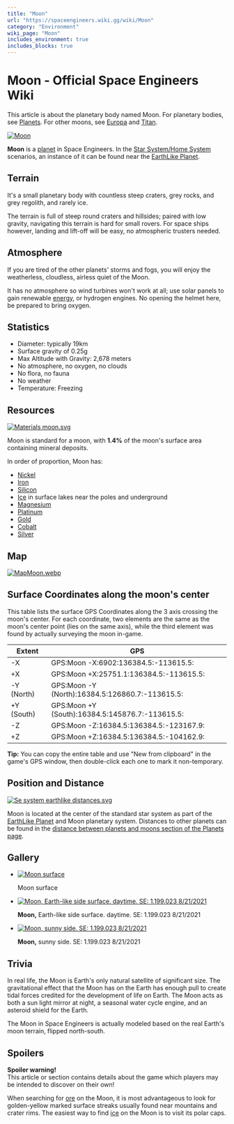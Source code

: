 ```yaml
---
title: "Moon"
url: "https://spaceengineers.wiki.gg/wiki/Moon"
category: "Environment"
wiki_page: "Moon"
includes_environment: true
includes_blocks: true
---
```


# Moon - Official Space Engineers Wiki

This article is about the planetary body named Moon. For planetary bodies, see [Planets](https://spaceengineers.wiki.gg/wiki/Planets "Planets"). For other moons, see [Europa](https://spaceengineers.wiki.gg/wiki/Europa "Europa") and [Titan](https://spaceengineers.wiki.gg/wiki/Titan "Titan").

[![Moon](https://spaceengineers.wiki.gg/images/thumb/Moon.png/320px-Moon.png?43129d)](https://spaceengineers.wiki.gg/wiki/File:Moon.png)

**Moon** is a [planet](https://spaceengineers.wiki.gg/wiki/Planets "Planets") in Space Engineers. In the [Star System/Home System](https://spaceengineers.wiki.gg/wiki/Star_System_Home_System "Star System Home System") scenarios, an instance of it can be found near the [EarthLike Planet](https://spaceengineers.wiki.gg/wiki/EarthLike_Planet "EarthLike Planet").

## Terrain

It's a small planetary body with countless steep craters, grey rocks, and grey regolith, and rarely ice.

The terrain is full of steep round craters and hillsides; paired with low gravity, navigating this terrain is hard for small rovers. For space ships however, landing and lift-off will be easy, no atmospheric trusters needed.

## Atmosphere

If you are tired of the other planets' storms and fogs, you will enjoy the weatherless, cloudless, airless quiet of the Moon.

It has no atmosphere so wind turbines won't work at all; use solar panels to gain renewable [energy](https://spaceengineers.wiki.gg/wiki/Power "Power"), or hydrogen engines. No opening the helmet here, be prepared to bring oxygen.

## Statistics

*   Diameter: typically 19km
*   Surface gravity of 0.25g
*   Max Altitude with Gravity: 2,678 meters
*   No atmosphere, no oxygen, no clouds
*   No flora, no fauna
*   No weather
*   Temperature: Freezing

## Resources

[![Materials moon.svg](https://spaceengineers.wiki.gg/images/Materials_moon.svg?d1a77f)](https://spaceengineers.wiki.gg/wiki/File:Materials_moon.svg)

Moon is standard for a moon, with **1.4%** of the moon's surface area containing mineral deposits.

In order of proportion, Moon has:

*   [Nickel](https://spaceengineers.wiki.gg/wiki/Nickel_Ore "Nickel Ore")
*   [Iron](https://spaceengineers.wiki.gg/wiki/Iron_Ore "Iron Ore")
*   [Silicon](https://spaceengineers.wiki.gg/wiki/Silicon_Ore "Silicon Ore")
*   [Ice](https://spaceengineers.wiki.gg/wiki/Ice "Ice") in surface lakes near the poles and underground
*   [Magnesium](https://spaceengineers.wiki.gg/wiki/Magnesium_Ore "Magnesium Ore")
*   [Platinum](https://spaceengineers.wiki.gg/wiki/Platinum_Ore "Platinum Ore")
*   [Gold](https://spaceengineers.wiki.gg/wiki/Gold_Ore "Gold Ore")
*   [Cobalt](https://spaceengineers.wiki.gg/wiki/Cobalt_Ore "Cobalt Ore")
*   [Silver](https://spaceengineers.wiki.gg/wiki/Silver_Ore "Silver Ore")

## Map

[![MapMoon.webp](https://spaceengineers.wiki.gg/images/thumb/MapMoon.webp/320px-MapMoon.webp?57a458)](https://spaceengineers.wiki.gg/wiki/File:MapMoon.webp)

## Surface Coordinates along the moon's center

This table lists the surface GPS Coordinates along the 3 axis crossing the moon's center. For each coordinate, two elements are the same as the moon's center point (lies on the same axis), while the third element was found by actually surveying the moon in-game.

| Extent | GPS |
| --- | --- |
| \-X | GPS:Moon -X:6902:136384.5:-113615.5: |
| +X  | GPS:Moon +X:25751.1:136384.5:-113615.5: |
| \-Y (North) | GPS:Moon -Y (North):16384.5:126860.7:-113615.5: |
| +Y (South) | GPS:Moon +Y (South):16384.5:145876.7:-113615.5: |
| \-Z | GPS:Moon -Z:16384.5:136384.5:-123167.9: |
| +Z  | GPS:Moon +Z:16384.5:136384.5:-104162.9: |

**Tip:** You can copy the entire table and use "New from clipboard" in the game's GPS window, then double-click each one to mark it non-temporary.

## Position and Distance

[![Se system earthlike distances.svg](https://spaceengineers.wiki.gg/images/Se_system_earthlike_distances.svg?b5a427)](https://spaceengineers.wiki.gg/wiki/File:Se_system_earthlike_distances.svg)

  
Moon is located at the center of the standard star system as part of the [EarthLike Planet](https://spaceengineers.wiki.gg/wiki/EarthLike_Planet "EarthLike Planet") and Moon planetary system. Distances to other planets can be found in the [distance between planets and moons section of the Planets page](https://spaceengineers.wiki.gg/wiki/Planets#Distance_between_Planets_and_Moons "Planets").

## Gallery

*   [![Moon surface](https://spaceengineers.wiki.gg/images/thumb/MoonSurfaceScreenshot.jpg/120px-MoonSurfaceScreenshot.jpg?54365a)](https://spaceengineers.wiki.gg/wiki/File:MoonSurfaceScreenshot.jpg "Moon surface")
    
    Moon surface
    
*   [![Moon, Earth-like side surface. daytime. SE: 1.199.023 8/21/2021](https://spaceengineers.wiki.gg/images/thumb/Moon_3.jpg/120px-Moon_3.jpg?7cf474)](https://spaceengineers.wiki.gg/wiki/File:Moon_3.jpg "Moon, Earth-like side surface. daytime. SE: 1.199.023 8/21/2021")
    
    **Moon,** Earth-like side surface. daytime. SE: 1.199.023 8/21/2021
    
*   [![Moon, sunny side. SE: 1.199.023 8/21/2021](https://spaceengineers.wiki.gg/images/thumb/Moon_2.jpg/120px-Moon_2.jpg?f1a583)](https://spaceengineers.wiki.gg/wiki/File:Moon_2.jpg "Moon, sunny side. SE: 1.199.023 8/21/2021")
    
    **Moon,** sunny side. SE: 1.199.023 8/21/2021
    

## Trivia

In real life, the Moon is Earth's only natural satellite of significant size. The gravitational effect that the Moon has on the Earth has enough pull to create tidal forces credited for the development of life on Earth. The Moon acts as both a sun light mirror at night, a seasonal water cycle engine, and an asteroid shield for the Earth.

The Moon in Space Engineers is actually modeled based on the real Earth's moon terrain, flipped north-south.

## Spoilers

**Spoiler warning!**  
This article or section contains details about the game which players may be intended to discover on their own!

When searching for [ore](https://spaceengineers.wiki.gg/wiki/Ore "Ore") on the Moon, it is most advantageous to look for golden-yellow marked surface streaks usually found near mountains and crater rims. The easiest way to find [ice](https://spaceengineers.wiki.gg/wiki/Ice "Ice") on the Moon is to visit its polar caps.